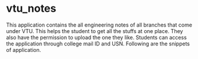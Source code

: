 # vtu_notes
This application contains the all engineering notes of all branches that come under VTU.
This helps the student to get all the stuffs at one place. They also have the permission to upload the one they like.
Students can access the application through college mail ID and USN.
Following are the snippets of application.

 

